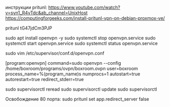 инструкции pritunl:
https://www.youtube.com/watch?v=syn1_R4vTdc&ab_channel=UnixHost
https://computingforgeeks.com/install-pritunl-vpn-on-debian-proxmox-ve/


pritunl
tG47jdCm3PJP


sudo apt install openvpn -y
sudo systemctl stop openvpn.service
sudo systemctl start openvpn.service
sudo systemctl status openvpn.service

sudo vim /etc/supervisor/conf.d/openvpn.conf

[program:openvpn]
command=sudo openvpn --config /home/boxroom/programs/ovpn/boxroom.ovpn
user=boxroom
process_name=%(program_name)s
numprocs=1
autostart=true
autorestart=true
redirect_stderr=true

sudo supervisorctl reread
sudo supervisorctl update
sudo supervisorctl


Освобождение 80 порта:
sudo pritunl set app.redirect_server false